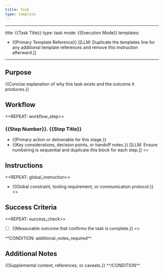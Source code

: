 ```yaml
---
title: Task
type: template
---
```


---
title: {{Task Title}}
type: task
mode: {{Execution Mode}}
templates:
  - {{Primary Template Reference}}
[[LLM: Duplicate the templates line for any additional template references and remove this instruction afterward.]]
---

## Purpose

{{Concise explanation of why this task exists and the outcome it produces.}}

## Workflow

<<REPEAT: workflow_step>>
### {{Step Number}}. {{Step Title}}

- {{Primary action or deliverable for this stage.}}
- {{Key considerations, decision points, or handoff notes.}}
[[LLM: Ensure numbering is sequential and duplicate this block for each step.]]
<</REPEAT>>

## Instructions

<<REPEAT: global_instruction>>
- {{Global constraint, tooling requirement, or communication protocol.}}
<</REPEAT>>

## Success Criteria

<<REPEAT: success_check>>
- [ ] {{Measurable outcome that confirms the task is complete.}}
<</REPEAT>>

^^CONDITION: additional_notes_required^^
## Additional Notes

{{Supplemental context, references, or caveats.}}
^^/CONDITION^^
